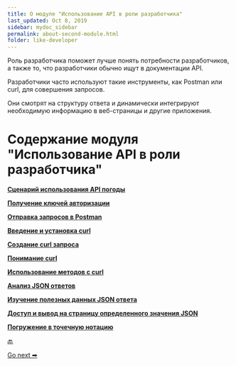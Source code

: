 ```yaml
---
title: О модуле "Использование API в роли разработчика"
last_updated: Oct 8, 2019
sidebar: mydoc_sidebar
permalink: about-second-module.html
folder: like-developer
---
```


Роль разработчика поможет лучше понять потребности разработчиков, а также то, что разработчики обычно ищут в документации API.

Разработчики часто используют такие инструменты, как Postman или curl, для совершения запросов.

Они смотрят на структуру ответа и динамически интегрируют необходимую информацию в веб-страницы и другие приложения.

# Содержание модуля "Использование API в роли разработчика"

[**Сценарий использования API погоды**](using-api-scenario.html)

[**Получение ключей авторизации**](get-authorization-keys.html)

[**Отправка запросов в Postman**](submit-requests-postman.html)

[**Введение и установка curl**](curl-intro-and-instalation.html)

[**Создание curl запроса**](make-curl-call.html)

[**Понимание curl**](understand-curl.html)

[**Использование методов с curl**](use-methods-with-curl.html)

[**Анализ JSON ответов**](analyze-json-response.html)

[**Изучение полезных данных JSON ответа**](inspect-json.html)

[**Доступ и вывод на страницу определенного значения JSON**](access-print-value.html)

[**Погружение в точечную нотацию**](dot-notation.html)


[🔙](../introduction-rest-apis/identify-goals.html)

[Go next ➡](using-api-scenario.html)
